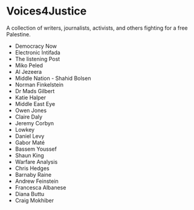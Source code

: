 # Voices4Justice
A collection of writers, journalists, activists, and others fighting for a free Palestine.

- Democracy Now
- Electronic Intifada
- The listening Post
- Miko Peled
- Al Jezeera
- Middle Nation - Shahid Bolsen
- Norman Finkelstein
- Dr Mads Gilbert
- Katie Halper
- Middle East Eye
- Owen Jones
- Claire Daly
- Jeremy Corbyn
- Lowkey
- Daniel Levy
- Gabor Maté
- Bassem Youssef
- Shaun King
- Warfare Analysis
- Chris Hedges
- Barnaby Raine
- Andrew Feinstein
- Francesca Albanese
- Diana Buttu
- Craig Mokhiber
